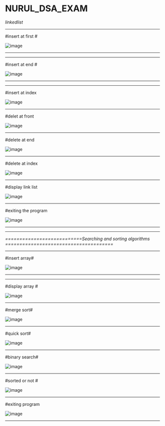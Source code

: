 # NURUL_DSA_EXAM


*linkedlist*


-------------------------------------------------------------------------------------------------
#insert at first #


![image](https://github.com/user-attachments/assets/e9da908f-4b3b-4d27-8b38-29b41b1087f1)




-------------------------------------------------------------------------------------------------



------------------------------------------------------------------------------------------------

#insert at end #


![image](https://github.com/user-attachments/assets/af4d7368-169c-4398-a359-60956622de53)




------------------------------------------------------------------------------------------------


------------------------------------------------------------------------------------------------


#insert at index



![image](https://github.com/user-attachments/assets/ccaa330c-f17d-48e9-82a3-608c15bd9f7d)




------------------------------------------------------------------------------------------------


#delet at front



![image](https://github.com/user-attachments/assets/f63f9d42-8e2a-49d3-af24-ea528cf65e62)



-------------------------------------------------------------------------------------------------

#delete at end


![image](https://github.com/user-attachments/assets/c8c18559-f772-4842-bca0-2a3885650a65)




-------------------------------------------------------------------------------------------------


#delete at index 



![image](https://github.com/user-attachments/assets/beefca40-a3b7-4480-b17f-9d8152f1557a)




-------------------------------------------------------------------------------------------------


#display link list 


![image](https://github.com/user-attachments/assets/a8fbe567-7c98-4ad6-a202-7ba425e8afd5)




-------------------------------------------------------------------------------------------------


#exiting the program 


![image](https://github.com/user-attachments/assets/83f4f24d-c1f4-4737-9ddf-ccd9beb02080)


-------------------------------------------------------------------------------------------------




------------------------------------------------------------------------------------------------------------------------------------------------------------------------------------------------------------------------

*===========================Searching and sorting algorithms ======================================*

------------------------------------------------------------------------------------------------------------------------------------------------------------------------------------------------------------------------


#insert array#


![image](https://github.com/user-attachments/assets/d31b6336-2647-4f4b-a0e7-23a13ebec5a3)



-----------------------------------------------------------------------------------------------------------------

-----------------------------------------------------------------------------------

#display array #



![image](https://github.com/user-attachments/assets/b77bd9c3-bfd0-457b-bd9a-084a68b6a7e8)



---------------------------------------------------------------------------------------------


#merge sort#



![image](https://github.com/user-attachments/assets/c5688fdf-dca1-49fe-9a30-792a5c3fbeb7)



------------------------------------------------------------------------------------------------------


#quick sort#



![image](https://github.com/user-attachments/assets/8abc7e41-8016-4fe1-9d1c-6a73e1ff3955)




----------------------------------------------------------------------------------------------



#binary search#


![image](https://github.com/user-attachments/assets/b959ebe9-44c9-4c8e-b5aa-e538ab9a134d)




----------------------------------------------------------------------------------------------


#sorted or not #



![image](https://github.com/user-attachments/assets/eb5048ed-e201-423d-822e-1a32f34eed11)




----------------------------------------------------------------------------------------------


#exiting program




![image](https://github.com/user-attachments/assets/dc29dddd-5e40-479c-b685-72cdba55caf3)





----------------------------------------------------------------------------------------------










